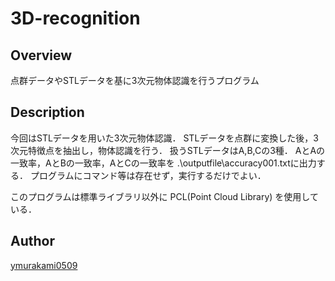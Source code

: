 ﻿3D-recognition
====

## Overview
点群データやSTLデータを基に3次元物体認識を行うプログラム

## Description
今回はSTLデータを用いた3次元物体認識．
STLデータを点群に変換した後，3次元特徴点を抽出し，物体認識を行う．
扱うSTLデータはA,B,Cの3種．
AとAの一致率，AとBの一致率，AとCの一致率を
.\outputfile\accuracy001.txtに出力する．
プログラムにコマンド等は存在せず，実行するだけでよい．

このプログラムは標準ライブラリ以外に
PCL(Point Cloud Library)
を使用している．

## Author

[ymurakami0509](https://github.com/ymurakami0509)